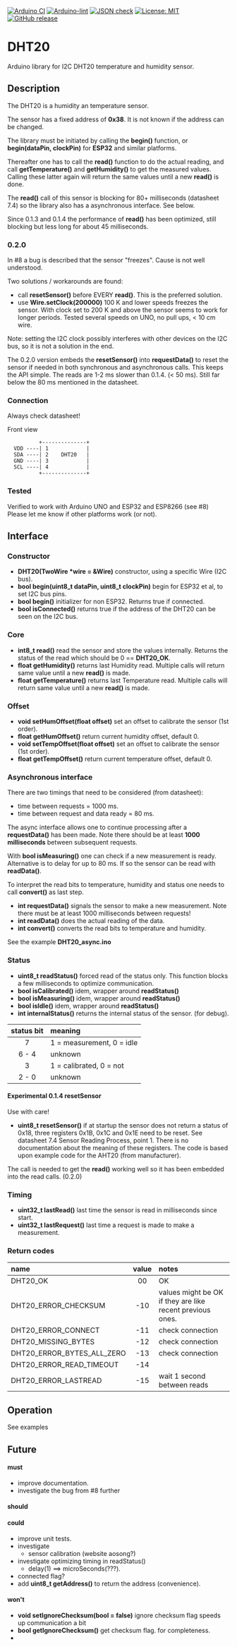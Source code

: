 
[![Arduino CI](https://github.com/RobTillaart/DHT20/workflows/Arduino%20CI/badge.svg)](https://github.com/marketplace/actions/arduino_ci)
[![Arduino-lint](https://github.com/RobTillaart/DHT20/actions/workflows/arduino-lint.yml/badge.svg)](https://github.com/RobTillaart/DHT20/actions/workflows/arduino-lint.yml)
[![JSON check](https://github.com/RobTillaart/DHT20/actions/workflows/jsoncheck.yml/badge.svg)](https://github.com/RobTillaart/DHT20/actions/workflows/jsoncheck.yml)
[![License: MIT](https://img.shields.io/badge/license-MIT-green.svg)](https://github.com/RobTillaart/DHT20/blob/master/LICENSE)
[![GitHub release](https://img.shields.io/github/release/RobTillaart/DHT20.svg?maxAge=3600)](https://github.com/RobTillaart/DHT20/releases)


# DHT20

Arduino library for I2C DHT20 temperature and humidity sensor.


## Description

The DHT20 is a humidity an temperature sensor. 

The sensor has a fixed address of **0x38**.
It is not known if the address can be changed.

The library must be initiated by calling the **begin()** function, 
or **begin(dataPin, clockPin)** for **ESP32** and similar platforms.

Thereafter one has to call the **read()** function to do the actual reading,
and call **getTemperature()** and **getHumidity()** to get the measured values.
Calling these latter again will return the same values until a new **read()** is done.

The **read()** call of this sensor is blocking for 80+ milliseconds (datasheet 7.4)
so the library also has a asynchronous interface. See below.

Since 0.1.3 and 0.1.4 the performance of **read()** has been optimized, 
still blocking but less long for about 45 milliseconds.


### 0.2.0

In #8 a bug is described that the sensor "freezes".
Cause is not well understood.

Two solutions / workarounds are found:
- call **resetSensor()** before EVERY **read()**. 
This is the preferred solution.
- use **Wire.setClock(200000)** 100 K and lower speeds freezes the sensor.
With clock set to 200 K and above the sensor seems to work for longer periods.
Tested several speeds on UNO, no pull ups, < 10 cm wire.

Note: setting the I2C clock possibly interferes with other devices on the I2C bus,
so it is not a solution in the end.

The 0.2.0 version embeds the **resetSensor()** into **requestData()** to 
reset the sensor if needed in both synchronous and asynchronous calls.
This keeps the API simple. The reads are 1-2 ms slower than 0.1.4. (< 50 ms).
Still far below the 80 ms mentioned in the datasheet. 


### Connection

Always check datasheet!

Front view
```
          +--------------+
  VDD ----| 1            |
  SDA ----| 2    DHT20   |
  GND ----| 3            |
  SCL ----| 4            |
          +--------------+
```

### Tested

Verified to work with Arduino UNO and ESP32 and ESP8266 (see #8)
Please let me know if other platforms work (or not).


## Interface


### Constructor

- **DHT20(TwoWire \*wire = &Wire)** constructor, using a specific Wire (I2C bus).
- **bool begin(uint8_t dataPin, uint8_t clockPin)** begin for ESP32 et al, to set I2C bus pins.
- **bool begin()** initializer for non ESP32. Returns true if connected.
- **bool isConnected()** returns true if the address of the DHT20 can be seen on the I2C bus.


### Core

- **int8_t read()** read the sensor and store the values internally. 
Returns the status of the read which should be 0 == **DHT20_OK**.
- **float getHumidity()** returns last Humidity read.
Multiple calls will return same value until a new **read()** is made.
- **float getTemperature()** returns last Temperature read.
Multiple calls will return same value until a new **read()** is made.


### Offset

- **void setHumOffset(float offset)** set an offset to calibrate the sensor (1st order).
- **float getHumOffset()** return current humidity offset, default 0.
- **void setTempOffset(float offset)** set an offset to calibrate the sensor (1st order).
- **float getTempOffset()** return current temperature offset, default 0.


### Asynchronous interface

There are two timings that need to be considered (from datasheet):
- time between requests = 1000 ms.
- time between request and data ready = 80 ms.

The async interface allows one to continue processing after a **requestData()** has been made. 
Note there should be at least **1000 milliseconds** between subsequent requests.

With **bool isMeasuring()** one can check if a new measurement is ready.
Alternative is to delay for up to 80 ms.
If so the sensor can be read with **readData()**.

To interpret the read bits to temperature, humidity and status one needs to call **convert()** as last step.


- **int requestData()** signals the sensor to make a new measurement.
Note there must be at least 1000 milliseconds between requests!
- **int readData()** does the actual reading of the data.
- **int convert()** converts the read bits to temperature and humidity.

See the example **DHT20_async.ino**


### Status

- **uint8_t readStatus()** forced read of the status only.
This function blocks a few milliseconds to optimize communication.
- **bool isCalibrated()** idem, wrapper around **readStatus()**
- **bool isMeasuring()** idem, wrapper around **readStatus()**
- **bool isIdle()** idem, wrapper around **readStatus()**
- **int internalStatus()** returns the internal status of the sensor. (for debug).

|  status bit  |  meaning                   |
|:------------:|:---------------------------|
|    7         |  1 = measurement, 0 = idle |
|  6 - 4       |  unknown                   |
|    3         |  1 = calibrated, 0 = not   |
|  2 - 0       |  unknown                   |


#### Experimental 0.1.4 resetSensor

Use with care!

- **uint8_t resetSensor()** if at startup the sensor does not return a status of 0x18, 
three registers 0x1B, 0x1C and 0x1E need to be reset. 
See datasheet 7.4 Sensor Reading Process, point 1.
There is no documentation about the meaning of these registers.
The code is based upon example code for the AHT20 (from manufacturer).

The call is needed to get the **read()** working well so it has been embedded into
the read calls. (0.2.0)


### Timing

- **uint32_t lastRead()** last time the sensor is read in milliseconds since start.
- **uint32_t lastRequest()** last time a request is made to make a measurement.


### Return codes

| name                        |  value  |  notes  |
|:----------------------------|:-------:|:--------|
| DHT20_OK                    |    00   |  OK
| DHT20_ERROR_CHECKSUM        |   -10   |  values might be OK if they are like recent previous ones.
| DHT20_ERROR_CONNECT         |   -11   |  check connection
| DHT20_MISSING_BYTES         |   -12   |  check connection
| DHT20_ERROR_BYTES_ALL_ZERO  |   -13   |  check connection
| DHT20_ERROR_READ_TIMEOUT    |   -14   |
| DHT20_ERROR_LASTREAD        |   -15   |  wait 1 second between reads


## Operation

See examples


## Future

#### must
- improve documentation.
- investigate the bug from #8 further

#### should


#### could
- improve unit tests.
- investigate 
  - sensor calibration (website aosong?)
- investigate optimizing timing in readStatus()
  - delay(1) ==> microSeconds(???).
- connected flag?
- add **uint8_t getAddress()** to return the address (convenience).

#### won't

- **void setIgnoreChecksum(bool = false)** ignore checksum flag speeds up communication a bit
- **bool getIgnoreChecksum()** get checksum flag. for completeness.
- 


